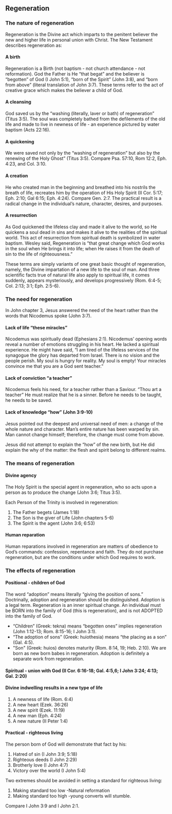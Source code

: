 ## Regeneration

### The nature of regeneration

Regeneration is the Divine act which imparts to the penitent believer the new and higher life in personal union with Christ. The New Testament describes regeneration as:

#### A birth

Regeneration is a Birth (not baptism - not church attendance - not reformation). God the Father is He “that begat” and the believer is “begotten” of God (I John 5:1), “born of the Spirit” (John 3:8), and “born from above” (literal translation of John 3:7). These terms refer to the act of creative grace which makes the believer a child of God.

#### A cleansing

God saved us by the “washing (literally, laver or bath) of regeneration” (Titus 3:5). The soul was completely bathed from the defilements of the old life and made to live in newness of life - an experience pictured by water baptism (Acts 22:16).

#### A quickening

We were saved not only by the “washing of regeneration” but also by the renewing of the Holy Ghost” (Titus 3:5). Compare Psa. 57:10, Rom 12:2, Eph. 4:23, and Col. 3:10.

#### A creation

He who created man in the beginning and breathed into his nostrils the breath of life, recreates him by the operation of His Holy Spirit (II Cor. 5:17; Eph. 2:10; Gal 6:15; Eph. 4:24). Compare Gen. 2:7. The practical result is a radical change in the individual’s nature, character, desires, and purposes.

#### A resurrection

As God quickened the lifeless clay and made it alive to the world, so He quickens a soul dead in sins and makes it alive to the realities of the spiritual world. This act of resurrection from spiritual death is symbolized in water baptism. Wesley said, Regeneration is “that great change which God works in the soul when He brings it into life; when He raises it from the death of sin to the life of righteousness.”

These terms are simply variants of one great basic thought of regeneration, namely, the Divine impartation of a new life to the soul of man. And three scientific facts true of natural life also apply to spiritual life, it comes suddenly, appears mysteriously, and develops progressively (Rom. 6:4-5; Col. 2:13; 3:1; Eph. 2:5-6).

### The need for regeneration

In John chapter 3, Jesus answered the need of the heart rather than the words that Nicodemus spoke (John 3:7).

#### Lack of life “these miracles”

Nicodemus was spiritually dead (Ephesians 2:1). Nicodemus’ opening words reveal a number of emotions struggling in his heart. He lacked a spiritual experience. He might have said, “I am tired of the lifeless services of the synagogue the glory has departed from Israel. There is no vision and the people perish. My soul is hungry for reality. My soul is empty! Your miracles convince me that you are a God sent teacher.”

#### Lack of conviction “a teacher”

Nicodemus feels his need, for a teacher rather than a Saviour. “Thou art a teacher” He must realize that he is a sinner. Before he needs to be taught, he needs to be saved.

#### Lack of knowledge “how” (John 3:9-10)

Jesus pointed out the deepest and universal need of men: a change of the whole nature and character. Man’s entire nature has been warped by sin. Man cannot change himself; therefore, the change must come from above.

Jesus did not attempt to explain the “how” of the new birth, but He did explain the why of the matter: the flesh and spirit belong to different realms.

### The means of regeneration

#### Divine agency

The Holy Spirit is the special agent in regeneration, who so acts upon a person as to produce the change (John 3:6; Titus 3:5).

Each Person of the Trinity is involved in regeneration:

1. The Father begets (James 1:18)
2. The Son is the giver of Life (John chapters 5-6)
3. The Spirit is the agent (John 3:6; 6:53)

#### Human reparation

Human reparations involved in regeneration are matters of obedience to God’s commands: confession, repentance and faith. They do not purchase regeneration, but are the conditions under which God requires to work.

### The effects of regeneration

#### Positional - children of God

The word “adoption” means literally “giving the position of sons.” Doctrinally, adoption and regeneration should be distinguished. Adoption is a legal term. Regeneration is an inner spiritual change. An individual must be BORN into the family of God (this is regeneration), and is not ADOPTED into the family of God.

* “Children” (Greek: tekna) means “begotten ones” implies regeneration (John 1:12-13; Rom. 8:15-16; I John 3:1).
* “The adoption of sons” (Greek: huiothesia) means “the placing as a son” (Gal. 4:5).
* "Son" (Greek: huios) denotes maturity (Rom. 8:14, 19; Heb. 2:10). We are born as new born babes in regeneration. Adoption is definitely a separate work from regeneration.

#### Spiritual - union with God (II Cor. 6:16-18; Gal. 4:5,6; I John 3:24; 4:13; Gal. 2:20)

#### Divine indwelling results in a new type of life

1. A newness of life (Rom. 6:4)
2. A new heart (Ezek. 36:26)
3. A new spirit (Ezek. 11:19)
4. A new man (Eph. 4:24)
5. A new nature (II Peter 1:4)

#### Practical - righteous living

The person born of God will demonstrate that fact by his:

1. Hatred of sin (I John 3:9; 5:18)
2. Righteous deeds (I John 2:29)
3. Brotherly love (I John 4:7)
4. Victory over the world (I John 5:4)

Two extremes should be avoided in setting a standard for righteous living:

1. Making standard too low -Natural reformation
2. Making standard too high -young converts will stumble.

Compare I John 3:9 and I John 2:1.
